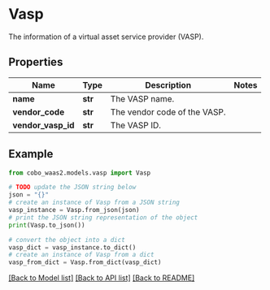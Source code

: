 # Vasp

The information of a virtual asset service provider (VASP).

## Properties

Name | Type | Description | Notes
------------ | ------------- | ------------- | -------------
**name** | **str** | The VASP name. | 
**vendor_code** | **str** | The vendor code of the VASP. | 
**vendor_vasp_id** | **str** | The VASP ID. | 

## Example

```python
from cobo_waas2.models.vasp import Vasp

# TODO update the JSON string below
json = "{}"
# create an instance of Vasp from a JSON string
vasp_instance = Vasp.from_json(json)
# print the JSON string representation of the object
print(Vasp.to_json())

# convert the object into a dict
vasp_dict = vasp_instance.to_dict()
# create an instance of Vasp from a dict
vasp_from_dict = Vasp.from_dict(vasp_dict)
```
[[Back to Model list]](../README.md#documentation-for-models) [[Back to API list]](../README.md#documentation-for-api-endpoints) [[Back to README]](../README.md)


